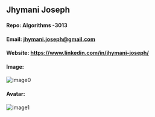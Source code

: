 ## Jhymani Joseph

#### Repo: Algorithms -3013

#### Email: jhymani.joseph@gmail.com

#### Website: https://www.linkedin.com/in/jhymani-joseph/

#### Image:

![image0](https://github.com/user-attachments/assets/427c9745-4678-455d-bc32-af915d90fdfa)

#### Avatar:

![image1](https://github.com/user-attachments/assets/9edefaca-ab96-4792-8714-672887f296bf)
